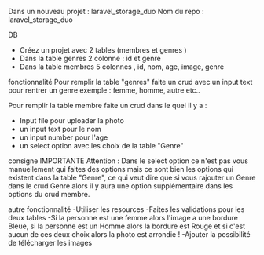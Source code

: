 Dans un nouveau projet : laravel_storage_duo
Nom du repo : laravel_storage_duo

DB
- Créez un projet avec 2 tables (membres et genres )
- Dans la table genres 2 colonne : id et genre
- Dans la table membres 5 colonnes , id, nom, age, image, genre

fonctionnalité
Pour remplir la table "genres" faite un crud avec un input text pour rentrer un genre exemple : femme, homme, autre etc..

Pour remplir la table membre faite un crud dans le quel il y a :
- Input file pour uploader la photo
- un input text pour le nom
- un input number pour l'age
- un select option avec les choix de la table "Genre"

consigne IMPORTANTE
Attention : Dans le select option ce n'est pas vous manuellement qui faites des options mais ce sont bien les options qui existent dans la table "Genre", ce qui veut dire que si vous rajouter un Genre dans le crud Genre alors il y aura une option supplémentaire dans les options du crud membre.

autre fonctionnalité
-Utiliser les resources
-Faites les validations pour les deux tables
-Si la personne est une femme alors l'image a une bordure Bleue, si la personne est un Homme alors la bordure est Rouge et si c'est aucun de ces deux choix alors la photo est arrondie !
-Ajouter la possibilité de télécharger les images
